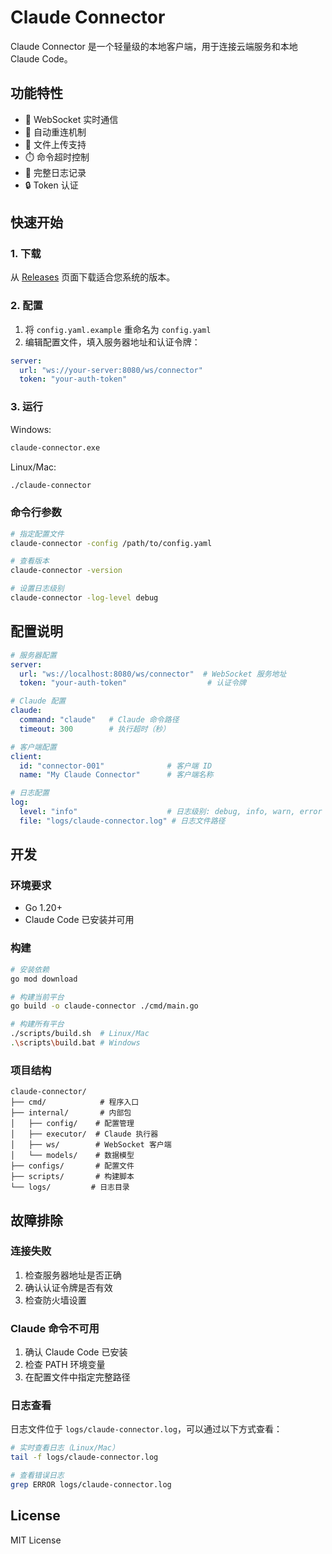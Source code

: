 # Claude Connector

Claude Connector 是一个轻量级的本地客户端，用于连接云端服务和本地 Claude Code。

## 功能特性

- 🔗 WebSocket 实时通信
- 🔄 自动重连机制
- 📁 文件上传支持
- ⏱️ 命令超时控制
- 📝 完整日志记录
- 🔒 Token 认证

## 快速开始

### 1. 下载

从 [Releases](https://github.com/your-repo/releases) 页面下载适合您系统的版本。

### 2. 配置

1. 将 `config.yaml.example` 重命名为 `config.yaml`
2. 编辑配置文件，填入服务器地址和认证令牌：

```yaml
server:
  url: "ws://your-server:8080/ws/connector"
  token: "your-auth-token"
```

### 3. 运行

Windows:
```bash
claude-connector.exe
```

Linux/Mac:
```bash
./claude-connector
```

### 命令行参数

```bash
# 指定配置文件
claude-connector -config /path/to/config.yaml

# 查看版本
claude-connector -version

# 设置日志级别
claude-connector -log-level debug
```

## 配置说明

```yaml
# 服务器配置
server:
  url: "ws://localhost:8080/ws/connector"  # WebSocket 服务地址
  token: "your-auth-token"                  # 认证令牌

# Claude 配置
claude:
  command: "claude"   # Claude 命令路径
  timeout: 300        # 执行超时（秒）

# 客户端配置
client:
  id: "connector-001"              # 客户端 ID
  name: "My Claude Connector"      # 客户端名称

# 日志配置
log:
  level: "info"                    # 日志级别: debug, info, warn, error
  file: "logs/claude-connector.log" # 日志文件路径
```

## 开发

### 环境要求

- Go 1.20+
- Claude Code 已安装并可用

### 构建

```bash
# 安装依赖
go mod download

# 构建当前平台
go build -o claude-connector ./cmd/main.go

# 构建所有平台
./scripts/build.sh  # Linux/Mac
.\scripts\build.bat # Windows
```

### 项目结构

```
claude-connector/
├── cmd/            # 程序入口
├── internal/       # 内部包
│   ├── config/    # 配置管理
│   ├── executor/  # Claude 执行器
│   ├── ws/        # WebSocket 客户端
│   └── models/    # 数据模型
├── configs/       # 配置文件
├── scripts/       # 构建脚本
└── logs/         # 日志目录
```

## 故障排除

### 连接失败

1. 检查服务器地址是否正确
2. 确认认证令牌是否有效
3. 检查防火墙设置

### Claude 命令不可用

1. 确认 Claude Code 已安装
2. 检查 PATH 环境变量
3. 在配置文件中指定完整路径

### 日志查看

日志文件位于 `logs/claude-connector.log`，可以通过以下方式查看：

```bash
# 实时查看日志（Linux/Mac）
tail -f logs/claude-connector.log

# 查看错误日志
grep ERROR logs/claude-connector.log
```

## License

MIT License